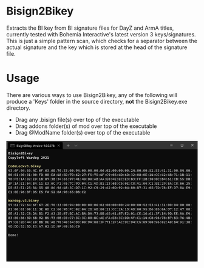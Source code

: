 # Bisign2Bikey
Extracts the BI key from BI signature files for DayZ and ArmA titles, currently tested with Bohemia Interactive's latest version 3 keys/signatures. This is just a simple pattern scan, which checks for a separator between the actual signature and the key which is stored at the head of the signature file.

# Usage
There are various ways to use Bisign2Bikey, any of the following will produce a 'Keys' folder in the source directory, **not** the Bisign2Bikey.exe directory.

* Drag any .bisign file(s) over top of the executable
* Drag addons folder(s) of mod over top of the executable
* Drag @ModName folder(s) over top of the executable

![Example Output](./img/example1.png)